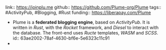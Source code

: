 link:: https://joinplu.me
github:: https://github.com/Plume-org/Plume
tags:: #ActivityPub, #Blogging, #Rust
funding:: https://liberapay.com/Plume

- Plume is a **federated blogging engine**, based on *ActivityPub*. It is written in *Rust*, with the *Rocket* framework, and *Diesel* to interact with the database. The front-end uses *Ructe* templates, *WASM* and *SCSS*.
  id:: 63ae2002-78af-4630-bf6e-5e6323c11c91
-